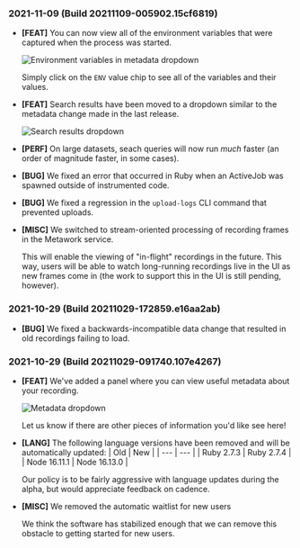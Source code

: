 ### 2021-11-09 (Build 20211109-005902.15cf6819)
- **[FEAT]** You can now view all of the environment variables that were captured when the process was started.

  ![Environment variables in metadata dropdown](https://static.metawork.com/images/metadata_env_vars.png)
  
  Simply click on the `ENV` value chip to see all of the variables and their values.

- **[FEAT]** Search results have been moved to a dropdown similar to the metadata change made in the last release.

  ![Search results dropdown](https://static.metawork.com/images/search_results_dropdown.png)

- **[PERF]** On large datasets, seach queries will now run _much_ faster (an order of magnitude faster, in some cases).
- **[BUG]** We fixed an error that occurred in Ruby when an ActiveJob was spawned outside of instrumented code.
- **[BUG]** We fixed a regression in the `upload-logs` CLI command that prevented uploads.
- **[MISC]** We switched to stream-oriented processing of recording frames in the Metawork service.

  This will enable the viewing of "in-flight" recordings in the future. This way, users will be able to watch long-running recordings live in the UI as new frames come in (the work to support this in the UI is still pending, however).

### 2021-10-29 (Build 20211029-172859.e16aa2ab)
- **[BUG]** We fixed a backwards-incompatible data change that resulted in old recordings failing to load.

### 2021-10-29 (Build 20211029-091740.107e4267)
- **[FEAT]** We've added a panel where you can view useful metadata about your recording.

  ![Metadata dropdown](https://static.metawork.com/images/metadata_dropdown.png)
  
  Let us know if there are other pieces of information you'd like see here!
  
- **[LANG]** The following language versions have been removed and will be automatically updated:
  | Old | New |
  | --- | --- |
  | Ruby 2.7.3 | Ruby 2.7.4 |
  | Node 16.11.1 | Node 16.13.0 |
  
  Our policy is to be fairly aggressive with language updates during the alpha, but would appreciate feedback on cadence.
- **[MISC]** We removed the automatic waitlist for new users
  
  We think the software has stabilized enough that we can remove this obstacle to getting started for new users.
